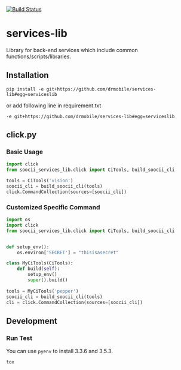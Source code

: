[![Build Status](https://travis-ci.org/drmobile/services-lib.svg?branch=master)](https://travis-ci.org/drmobile/services-lib)
# services-lib
Library for back-end services which include common functions/scripts/libraries.

## Installation
`pip install -e git+https://github.com/drmobile/services-lib#egg=serviceslib`

or add following line in requirement.txt

`-e git+https://github.com/drmobile/services-lib#egg=serviceslib`

## click.py
### Basic Usage
```python
import click
from soocii_services_lib.click import CiTools, build_soocii_cli

tools = CiTools('vision')
soocii_cli = build_soocii_cli(tools)
click.CommandCollection(sources=[soocii_cli])
```

### Customized Specific Command
```python
import os
import click
from soocii_services_lib.click import CiTools, build_soocii_cli


def setup_env():
    os.environ['SECRET'] = "thisisasecret"

class MyCiTools(CiTools):
    def build(self):
        setup_env()
        super().build()
        
tools = MyCiTools('pepper')
soocii_cli = build_soocii_cli(tools)
cli = click.CommandCollection(sources=[soocii_cli])
```

## Development
### Run Test
You can use `pyenv` to install 3.3.6 and 3.5.3.

```commandline
tox
```
